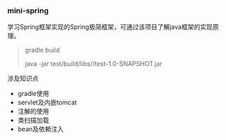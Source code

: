 ### mini-spring
学习Spring框架实现的Spring极简框架，可通过该项目了解java框架的实现原理。

> gradle build
>
> java -jar test/build/libs//test-1.0-SNAPSHOT.jar

涉及知识点
* gradle使用
* servlet及内嵌tomcat
* 注解的使用
* 类扫描加载
* bean及依赖注入

